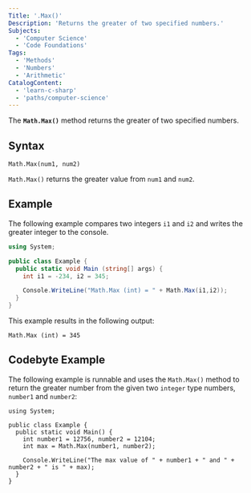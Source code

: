 ```yaml
---
Title: '.Max()'
Description: 'Returns the greater of two specified numbers.'
Subjects:
  - 'Computer Science'
  - 'Code Foundations'
Tags:
  - 'Methods'
  - 'Numbers'
  - 'Arithmetic'
CatalogContent:
  - 'learn-c-sharp'
  - 'paths/computer-science'
---
```


The **`Math.Max()`** method returns the greater of two specified numbers.

## Syntax

```pseudo
Math.Max(num1, num2)
```

`Math.Max()` returns the greater value from `num1` and `num2`.

## Example

The following example compares two integers `i1` and `i2` and writes the greater integer to the console.

```cs
using System;

public class Example {
  public static void Main (string[] args) {
    int i1 = -234, i2 = 345;

    Console.WriteLine("Math.Max (int) = " + Math.Max(i1,i2));
  }
}
```

This example results in the following output:

```shell
Math.Max (int) = 345
```

## Codebyte Example

The following example is runnable and uses the `Math.Max()` method to return the greater number from the given two `integer` type numbers, `number1` and `number2`:

```codebyte/csharp
using System;

public class Example {
  public static void Main() {
    int number1 = 12756, number2 = 12104;
    int max = Math.Max(number1, number2);

    Console.WriteLine("The max value of " + number1 + " and " + number2 + " is " + max);
  }
}
```